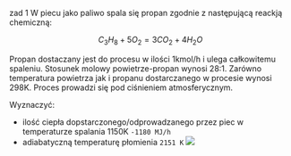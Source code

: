 zad 1 
W piecu jako paliwo spala się propan zgodnie z następującą reackją chemiczną:

$$C_3H_8+5O_2=3CO_2+4H_2O$$

Propan dostaczany jest do procesu w ilości 1kmol/h i ulega całkowitemu spaleniu.
Stosunek molowy powietrze-propan wynosi 28:1.
Zarówno temperatura powietrza jak i propanu dostarczanego w procesie wynosi 298K.
Proces prowadzi się pod ciśnieniem atmosferycznym.

Wyznaczyć:
- ilość ciepła dopstarczonego/odprowadzanego przez piec w temperaturze spalania 1150K `-1180 MJ/h`
- adiabatyczną temperaturę płomienia `2151 K`
![](https://i.imgur.com/OoDhu3c.png)
